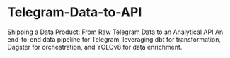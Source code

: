 # Telegram-Data-to-API
Shipping a Data Product: From Raw Telegram Data to an Analytical API An end-to-end data pipeline for Telegram, leveraging dbt for transformation, Dagster for orchestration, and YOLOv8 for data enrichment.
